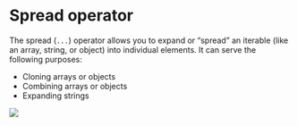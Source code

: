 # Spread operator

The spread (<code>...</code>) operator allows you to expand or “spread” an iterable (like an array, string, or object) into individual elements. It can serve the following purposes:

- Cloning arrays or objects
- Combining arrays or objects
- Expanding strings

![](/assets/spread.png)
